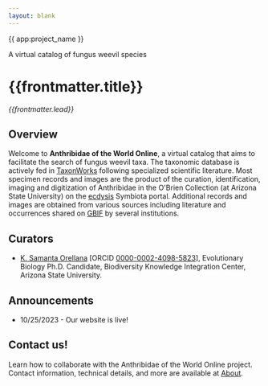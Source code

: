 ```yaml
---
layout: blank
---
```

<GalleryCarousel :depiction-id= "[809423]" height="500px">
  <div class="flex flex-col justify-center items-center w-full h-full bg-black bg-opacity-25 text-white gap-4 px-4 box-border">
    <span class="text-4xl font-medium">{{ app:project_name }}</span>
    <p class="text-lg sm:text-xl">A virtual catalog of fungus weevil species</p>
    <div class="mx-auto flex flex-col items-center mt-6 sm:mt-10 w-full ">
      <autocomplete-otu class="w-full sm:w-96 text-base-content ml-2 sm:ml-0" placeholder="Search by taxon name" autofocus/>
    </em>
    </div>
  </div>
</GalleryCarousel>    

<div class="container mx-auto my-8 px-4 md:px-0 box-border">
  
# {{frontmatter.title}}
_{{frontmatter.lead}}_

## Overview
Welcome to **Anthribidae of the World Online**, a virtual catalog that aims to facilitate the search of fungus weevil taxa. The taxonomic database is actively fed in [TaxonWorks](https://taxonworks.org) following specialized scientific literature. Most specimen records and images are the product of the curation, identification, imaging and digitization of Anthribidae in the O'Brien Collection (at Arizona State University) on the [ecdysis](https://ecdysis.org) Symbiota portal. Additional records and images are obtained from various sources including literature and occurrences shared on [GBIF](https://gbif.org) by several institutions. 

## Curators

* [K. Samanta Orellana](isearch.asu.edu/profile/3433157) [ORCID [0000-0002-4098-5823](https://orcid.org/0000-0002-4098-5823)], Evolutionary Biology Ph.D. Candidate, Biodiversity Knowledge Integration Center, Arizona State University.

## Announcements
* 10/25/2023 - Our website is live!

## Contact us!
Learn how to collaborate with the Anthribidae of the World Online project. Contact information, technical details, and more are available at [About](/about).
